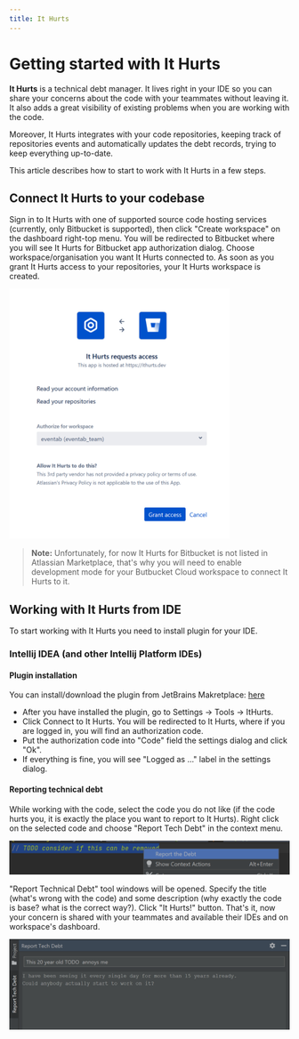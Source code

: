 ```yaml
---
title: It Hurts
---
```


# Getting started with It Hurts
**It Hurts** is a technical debt manager. It lives right in your IDE so you can share your concerns about the code with your teammates without leaving it. It also adds a great visibility of existing problems when you are working with the code.

Moreover, It Hurts integrates with your code repositories, keeping track of repositories events and automatically updates the debt records, trying to keep everything up-to-date.

This article describes how to start to work with It Hurts in a few steps.

## Connect It Hurts to your codebase
Sign in to It Hurts with one of supported source code hosting services (currently, only Bitbucket is supported), then click "Create workspace" on the dashboard right-top menu. You will be redirected to  Bitbucket where you will see It Hurts for Bitbucket app authorization dialog. Choose workspace/organisation you want It Hurts connected to. As soon as you grant It Hurts access to your repositories, your It Hurts workspace is created.

<img alt="Bitbucket grant access dialog" src="bitbucket-grant-access.png" height="450px" />

> **Note:** Unfortunately, for now It Hurts for Bitbucket is not listed in Atlassian Marketplace, that's why you will need to enable development mode for your Butbucket Cloud workspace to connect It Hurts to it.

## Working with It Hurts from IDE
To start working with It Hurts you need to install plugin for your IDE.

### Intellij IDEA (and other Intellij Platform IDEs)
#### Plugin installation
You can install/download the plugin from JetBrains Makretplace: [here](https://plugins.jetbrains.com/plugin/18380-it-hurts-integration)
- After you have installed the plugin, go to Settings -> Tools -> ItHurts. 
- Click Connect to It Hurts. You will be redirected to It Hurts, where if you are logged in, you will find an authorization code.
- Put the authorization code into "Code" field the settings dialog and click "Ok".
- If everything is fine, you will see "Logged as ..." label in the settings dialog.

#### Reporting technical debt
While working with the code, select the code you do not like (if the code hurts you, it is exactly the place you want to report to It Hurts). Right click on the selected code and choose "Report Tech Debt" in the context menu.

<img alt="Context menu" src="context-menu.png"/>

"Report Technical Debt" tool windows will be opened. Specify the title (what's wrong with the code) and some description (why exactly the code is base? what is the correct way?). Click "It Hurts!" button. That's it, now your concern is shared with your teammates and available their IDEs and on workspace's dashboard. 

<img alt="Report dialog" src="report-dialog.png"/>
